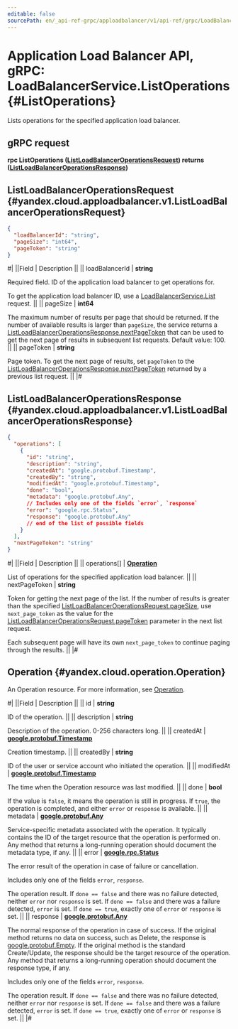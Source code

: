 ```yaml
---
editable: false
sourcePath: en/_api-ref-grpc/apploadbalancer/v1/api-ref/grpc/LoadBalancer/listOperations.md
---
```


# Application Load Balancer API, gRPC: LoadBalancerService.ListOperations {#ListOperations}

Lists operations for the specified application load balancer.

## gRPC request

**rpc ListOperations ([ListLoadBalancerOperationsRequest](#yandex.cloud.apploadbalancer.v1.ListLoadBalancerOperationsRequest)) returns ([ListLoadBalancerOperationsResponse](#yandex.cloud.apploadbalancer.v1.ListLoadBalancerOperationsResponse))**

## ListLoadBalancerOperationsRequest {#yandex.cloud.apploadbalancer.v1.ListLoadBalancerOperationsRequest}

```json
{
  "loadBalancerId": "string",
  "pageSize": "int64",
  "pageToken": "string"
}
```

#|
||Field | Description ||
|| loadBalancerId | **string**

Required field. ID of the application load balancer to get operations for.

To get the application load balancer ID, use a [LoadBalancerService.List](/docs/application-load-balancer/api-ref/grpc/LoadBalancer/list#List) request. ||
|| pageSize | **int64**

The maximum number of results per page that should be returned. If the number of available
results is larger than `pageSize`, the service returns a [ListLoadBalancerOperationsResponse.nextPageToken](#yandex.cloud.apploadbalancer.v1.ListLoadBalancerOperationsResponse)
that can be used to get the next page of results in subsequent list requests.
Default value: 100. ||
|| pageToken | **string**

Page token. To get the next page of results, set `pageToken` to the
[ListLoadBalancerOperationsResponse.nextPageToken](#yandex.cloud.apploadbalancer.v1.ListLoadBalancerOperationsResponse) returned by a previous list request. ||
|#

## ListLoadBalancerOperationsResponse {#yandex.cloud.apploadbalancer.v1.ListLoadBalancerOperationsResponse}

```json
{
  "operations": [
    {
      "id": "string",
      "description": "string",
      "createdAt": "google.protobuf.Timestamp",
      "createdBy": "string",
      "modifiedAt": "google.protobuf.Timestamp",
      "done": "bool",
      "metadata": "google.protobuf.Any",
      // Includes only one of the fields `error`, `response`
      "error": "google.rpc.Status",
      "response": "google.protobuf.Any"
      // end of the list of possible fields
    }
  ],
  "nextPageToken": "string"
}
```

#|
||Field | Description ||
|| operations[] | **[Operation](#yandex.cloud.operation.Operation)**

List of operations for the specified application load balancer. ||
|| nextPageToken | **string**

Token for getting the next page of the list. If the number of results is greater than
the specified [ListLoadBalancerOperationsRequest.pageSize](#yandex.cloud.apploadbalancer.v1.ListLoadBalancerOperationsRequest), use `next_page_token` as the value
for the [ListLoadBalancerOperationsRequest.pageToken](#yandex.cloud.apploadbalancer.v1.ListLoadBalancerOperationsRequest) parameter in the next list request.

Each subsequent page will have its own `next_page_token` to continue paging through the results. ||
|#

## Operation {#yandex.cloud.operation.Operation}

An Operation resource. For more information, see [Operation](/docs/api-design-guide/concepts/operation).

#|
||Field | Description ||
|| id | **string**

ID of the operation. ||
|| description | **string**

Description of the operation. 0-256 characters long. ||
|| createdAt | **[google.protobuf.Timestamp](https://developers.google.com/protocol-buffers/docs/reference/google.protobuf#timestamp)**

Creation timestamp. ||
|| createdBy | **string**

ID of the user or service account who initiated the operation. ||
|| modifiedAt | **[google.protobuf.Timestamp](https://developers.google.com/protocol-buffers/docs/reference/google.protobuf#timestamp)**

The time when the Operation resource was last modified. ||
|| done | **bool**

If the value is `false`, it means the operation is still in progress.
If `true`, the operation is completed, and either `error` or `response` is available. ||
|| metadata | **[google.protobuf.Any](https://developers.google.com/protocol-buffers/docs/proto3#any)**

Service-specific metadata associated with the operation.
It typically contains the ID of the target resource that the operation is performed on.
Any method that returns a long-running operation should document the metadata type, if any. ||
|| error | **[google.rpc.Status](https://cloud.google.com/tasks/docs/reference/rpc/google.rpc#status)**

The error result of the operation in case of failure or cancellation.

Includes only one of the fields `error`, `response`.

The operation result.
If `done == false` and there was no failure detected, neither `error` nor `response` is set.
If `done == false` and there was a failure detected, `error` is set.
If `done == true`, exactly one of `error` or `response` is set. ||
|| response | **[google.protobuf.Any](https://developers.google.com/protocol-buffers/docs/proto3#any)**

The normal response of the operation in case of success.
If the original method returns no data on success, such as Delete,
the response is [google.protobuf.Empty](https://developers.google.com/protocol-buffers/docs/reference/google.protobuf#google.protobuf.Empty).
If the original method is the standard Create/Update,
the response should be the target resource of the operation.
Any method that returns a long-running operation should document the response type, if any.

Includes only one of the fields `error`, `response`.

The operation result.
If `done == false` and there was no failure detected, neither `error` nor `response` is set.
If `done == false` and there was a failure detected, `error` is set.
If `done == true`, exactly one of `error` or `response` is set. ||
|#